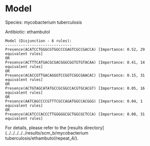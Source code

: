 
# Model

Species: mycobacterium tuberculosis

Antibiotic: ethambutol

```
Model (Disjunction - 6 rules):
------------------------------
Presence(ACATCCTGGGCGTGGCCCGAGTCGCCGACCA) [Importance: 0.52, 29 equivalent rules]
OR
Presence(ACTTTCATGACGCGACGGGCGGTGTGTACAA) [Importance: 0.41, 14 equivalent rules]
OR
Presence(ACACCGTTGACAGGGTCCGGTCGGCGAACAC) [Importance: 0.15, 31 equivalent rules]
OR
Presence(ACTGTAGCATATGCCGCGGCCACGTGCACGT) [Importance: 0.05, 16 equivalent rules]
OR
Presence(AATCAGCCCCGTTTCGCCAGATGGCCACGGG) [Importance: 0.04, 1 equivalent rules]
OR
Presence(ACATCCCACCCTTGGGGGCGCTGGCGCTCCA) [Importance: 0.08, 31 equivalent rules]

```

For details, please refer to the [results directory](../../../../../results/scm_b/mycobacterium tuberculosis/ethambutol/repeat_4/).

